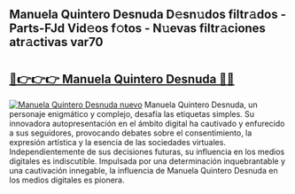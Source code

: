 ## Manuela Quintero Desnuda D𝚎sn𝚞dos filtr𝚊dos - Parts-FJd Vid𝚎os f𝚘tos - N𝚞evas filtr𝚊ciones atr𝚊ctivas var70

# <h2><a href="http://mbb0u2h.tromn.icu/?c=Manuela+Quintero+Desnuda">🔗👉👉👉 Manuela Quintero Desnuda 🔗🔗</a></h2>

[![Manuela Quintero Desnuda nuevo](https://i.imgur.com/pEAQMta.gif)](http://mbb0u2h.tromn.icu/?c=Manuela+Quintero+Desnuda)
Manuela Quintero Desnuda, un personaje enigmático y complejo, desafía las etiquetas simples. Su innovadora autopresentación en el ámbito digital ha cautivado y enfurecido a sus seguidores, provocando debates sobre el consentimiento, la expresión artística y la esencia de las sociedades virtuales. Independientemente de sus decisiones futuras, su influencia en los medios digitales es indiscutible. Impulsada por una determinación inquebrantable y una cautivación innegable, la influencia de Manuela Quintero Desnuda en los medios digitales es pionera.
